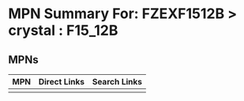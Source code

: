 



# MPN Summary For: FZEXF1512B > crystal : F15_12B

## MPNs
  

|MPN|Direct Links|Search Links|
| :--- | :--- | :--- |
||||
